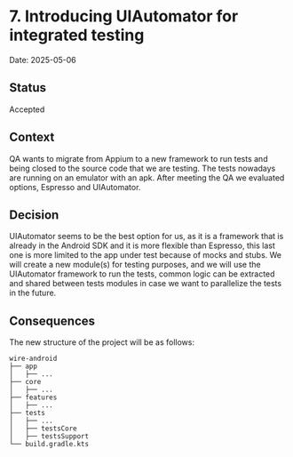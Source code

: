 # 7. Introducing UIAutomator for integrated testing

Date: 2025-05-06

## Status

Accepted

## Context

QA wants to migrate from Appium to a new framework to run tests and being closed to the source code that we are testing.
The tests nowadays are running on an emulator with an apk. After meeting the QA we evaluated options, Espresso and UIAutomator.

## Decision

UIAutomator seems to be the best option for us, as it is a framework that is already in the Android SDK and it is more flexible than Espresso, this last one is more limited to the app under test because of mocks and stubs.
We will create a new module(s) for testing purposes, and we will use the UIAutomator framework to run the tests, common logic can be extracted and shared between tests modules in case we want to parallelize the tests in the future.


## Consequences

The new structure of the project will be as follows:
```
wire-android
├── app
│   ├── ...
├── core
│   ├── ...
├── features
│   ├── ...
├── tests
│   ├── ...
│   ├── testsCore
│   ├── testsSupport
└── build.gradle.kts
```
